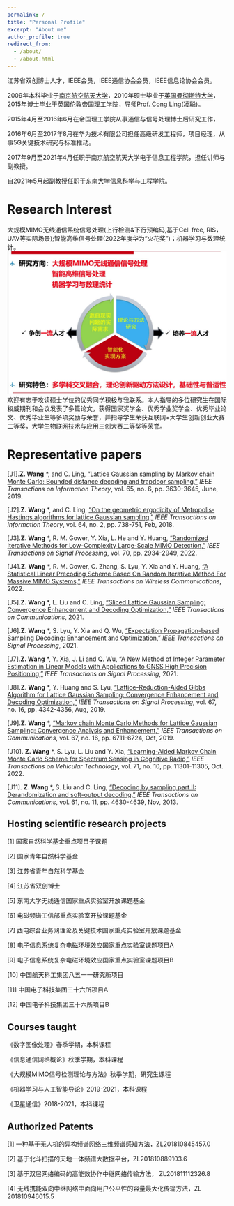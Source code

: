 ```yaml
---
permalink: /
title: "Personal Profile"
excerpt: "About me"
author_profile: true
redirect_from: 
  - /about/
  - /about.html
---
```


江苏省双创博士人才，IEEE会员，IEEE通信协会会员，IEEE信息论协会会员。

2009年本科毕业于[南京航空航天大学](https://www.nuaa.edu.cn/)，2010年硕士毕业于[英国曼彻斯特大学](https://www.manchester.ac.uk/)，2015年博士毕业于[英国伦敦帝国理工学院](https://www.imperial.ac.uk/)，导师[Prof. Cong Ling(凌聪)](https://www.imperial.ac.uk/people/c.ling)。

2015年4月至2016年6月在帝国理工学院从事通信与信号处理博士后研究工作，

2016年6月至2017年8月在华为技术有限公司担任高级研发工程师，项目经理，从事5G关键技术研究与标准推动。

2017年9月至2021年4月任职于南京航空航天大学电子信息工程学院，担任讲师与副教授。

自2021年5月起副教授任职于[东南大学信息科学与工程学院](https://radio.seu.edu.cn/)。

Research Interest
======
大规模MIMO无线通信系统信号处理(上行检测&下行预编码,基于Cell free, RIS，UAV等实际场景);智能高维信号处理(2022年度华为“火花奖”)；机器学习与数理统计。
![Editing a markdown file for a talk](/images/figure1.png)
欢迎有志于攻读硕士学位的优秀同学积极与我联系。本人指导的多位研究生在国际权威期刊和会议发表了多篇论文，获得国家奖学金、优秀学业奖学金、优秀毕业论文、优秀毕业生等多项奖励与荣誉，并指导学生荣获互联网+大学生创新创业大赛二等奖，大学生物联网技术与应用三创大赛二等奖等荣誉。


Representative papers
======
[J1].**Z. Wang** *, and C. Ling, [“Lattice Gaussian sampling by Markov chain Monte Carlo: Bounded distance decoding and trapdoor sampling,”](https://ieeexplore.ieee.org/abstract/document/8653323) _IEEE Transactions on Information Theory_, vol. 65, no. 6, pp. 3630-3645, June, 2019.

[J2].**Z. Wang** *, and C. Ling, [“On the geometric ergodicity of Metropolis-Hastings algorithms for lattice Gaussian sampling,”](https://ieeexplore.ieee.org/document/8013823) _IEEE Transactions on Information Theory_, vol. 64, no. 2, pp. 738-751, Feb, 2018.

[J3].**Z. Wang** *, R. M. Gower, Y. Xia, L. He and Y. Huang, [“Randomized Iterative Methods for Low-Complexity Large-Scale MIMO Detection,”](https://ieeexplore.ieee.org/document/9790338) _IEEE Transactions on Signal Processing_, vol. 70, pp. 2934-2949, 2022.

[J4].**Z. Wang** *, R. M. Gower, C. Zhang, S. Lyu, Y. Xia and Y. Huang, [“A Statistical Linear Precoding Scheme Based On Random Iterative Method For Massive MIMO Systems,”](https://ieeexplore.ieee.org/document/9801549) _IEEE Transactions on Wireless Communications_, 2022.

[J5].**Z. Wang** *, L. Liu and C. Ling, [“Sliced Lattice Gaussian Sampling: Convergence Enhancement and Decoding Optimization,”](https://ieeexplore.ieee.org/document/9249415) _IEEE Transactions on Communications_, 2021.

[J6].**Z. Wang** *, S. Lyu, Y. Xia and Q. Wu, [“Expectation Propagation-based Sampling Decoding: Enhancement and Optimization,”](https://ieeexplore.ieee.org/document/9271911) _IEEE Transactions on Signal Processing_, 2021.

[J7].**Z. Wang** *, Y. Xia, J. Li and Q. Wu, [“A New Method of Integer Parameter Estimation in Linear Models with Applications to GNSS High Precision Positioning,”](https://ieeexplore.ieee.org/document/9502510) _IEEE Transactions on Signal Processing_, 2021.

[J8].**Z. Wang** *, Y. Huang and S. Lyu, [“Lattice-Reduction-Aided Gibbs Algorithm for Lattice Gaussian Sampling: Convergence Enhancement and Decoding Optimization,”](https://ieeexplore.ieee.org/document/8768220) _IEEE Transactions on Signal Processing_, vol. 67, no. 16, pp. 4342-4356, Aug, 2019.

[J9].**Z. Wang** *, [“Markov chain Monte Carlo Methods for Lattice Gaussian Sampling: Convergence Analysis and Enhancement,”](https://ieeexplore.ieee.org/document/8753603) _IEEE Transactions on Communications_, vol. 67, no. 16, pp. 6711-6724, Oct, 2019.

[J10]. **Z. Wang** *, S. Lyu, L. Liu and Y. Xia, [“Learning-Aided Markov Chain Monte Carlo Scheme for Spectrum Sensing in Cognitive Radio,”](https://ieeexplore.ieee.org/document/9798886) _IEEE Transactions on Vehicular Technology_, vol. 71, no. 10, pp. 11301-11305, Oct. 2022.

[J11]. **Z. Wang** *, S. Liu and C. Ling, [“Decoding by sampling part II: Derandomization and soft-output decoding,”](https://ieeexplore.ieee.org/document/6648351) _IEEE Transactions on Communications_, vol. 61, no. 11, pp. 4630-4639, Nov, 2013.

Hosting scientific research projects
------
[1] 国家自然科学基金重点项目子课题

[2] 国家青年自然科学基金

[3] 江苏省青年自然科学基金

[4] 江苏省双创博士

[5] 东南大学无线通信国家重点实验室开放课题基金

[6] 电磁频谱工信部重点实验室开放课题基金

[7] 西电综合业务网理论及关键技术国家重点实验室开放课题基金

[8] 电子信息系统复杂电磁环境效应国家重点实验室课题项目A

[9] 电子信息系统复杂电磁环境效应国家重点实验室课题项目B

[10] 中国航天科工集团八五一一研究所项目

[11] 中国电子科技集团三十六所项目A

[12] 中国电子科技集团三十六所项目B



Courses taught
------
《数字图像处理》春季学期，本科课程

《信息通信网络概论》秋季学期，本科课程

《大规模MIMO信号检测理论与方法》秋季学期，研究生课程

《机器学习与人工智能导论》2019-2021，本科课程

《卫星通信》2018-2021，本科课程


Authorized Patents
------
[1] 一种基于无人机的异构频谱网络三维频谱感知方法，ZL201810845457.0

[2] 基于北斗扫描的天地一体频谱大数据平台，ZL201810889103.6

[3] 基于双层网络编码的高能效协作中继网络传输方法， ZL201811112326.8

[4] 无线携能双向中继网络中面向用户公平性的容量最大化传输方法，ZL 201810946015.5
